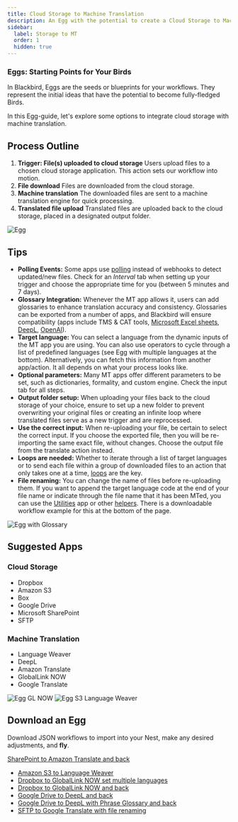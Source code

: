 ```yaml
---
title: Cloud Storage to Machine Translation
description: An Egg with the potential to create a Cloud Storage to Machine Translation and back Bird
sidebar:
  label: Storage to MT
  order: 1
  hidden: true
---
```


### Eggs: Starting Points for Your Birds

In Blackbird, Eggs are the seeds or blueprints for your workflows. They represent the initial ideas that have the potential to become fully-fledged Birds.

In this Egg-guide, let's explore some options to integrate cloud storage with machine translation.

## Process Outline

1. **Trigger: File(s) uploaded to cloud storage**
Users upload files to a chosen cloud storage application. This action sets our workflow into motion.
2. **File download**
Files are downloaded from the cloud storage.
3. **Machine translation**
The downloaded files are sent to a machine translation engine for quick processing.
4. **Translated file upload**
Translated files are uploaded back to the cloud storage, placed in a designated output folder.

![Egg](../../../assets/docs/eggs/Eggs1.png)

## Tips

- **Polling Events:** Some apps use [polling](https://docs.blackbird.io/concepts/triggers/#polling) instead of webhooks to detect updated/new files. Check for an _Interval_ tab when setting up your trigger and choose the appropriate time for you (between 5 minutes and 7 days).
- **Glossary Integration:** Whenever the MT app allows it, users can add glossaries to enhance translation accuracy and consistency. Glossaries can be exported from a number of apps, and Blackbird will ensure compatibility (apps include TMS & CAT tools, [Microsoft Excel sheets](https://docs.blackbird.io/apps/microsoft-excel/#exporting-glossaries), [DeepL](https://docs.blackbird.io/apps/deepl/#glossaries), [OpenAI](https://docs.blackbird.io/apps/openai/#glossary-extraction)).
- **Target language:** You can select a language from the dynamic inputs of the MT app you are using. You can also use operators to cycle through a list of predefined languages (see Egg with multiple languages at the bottom). Alternatively, you can fetch this information from another app/action. It all depends on what your process looks like.
- **Optional parameters:** Many MT apps offer different parameters to be set, such as dictionaries, formality, and custom engine. Check the input tab for all steps.
- **Output folder setup:** When uploading your files back to the cloud storage of your choice, ensure to set up a new folder to prevent overwriting your original files or creating an infinite loop where translated files serve as a new trigger and are reprocessed.
- **Use the correct input:** When re-uploading your file, be certain to select the correct input. If you choose the exported file, then you will be re-importing the same exact file, without changes. Choose the output file from the translate action instead.
- **Loops are needed:** Whether to iterate through a list of target languages or to send each file within a group of downloaded files to an action that only takes one at a time, [loops](https://docs.blackbird.io/guides/loops/) are the key.
- **File renaming:** You can change the name of files before re-uploading them. If you want to append the target language code at the end of your file name or indicate through the file name that it has been MTed, you can use the [Utilities](https://docs.blackbird.io/apps/utilities/) app or other [helpers](https://docs.blackbird.io/guides/toolbox/). There is a downloadable workflow example for this at the bottom of the page.

![Egg with Glossary](../../../assets/docs/eggs/Eggs1_withGlossary.png)

## Suggested Apps

### Cloud Storage

- Dropbox
- Amazon S3
- Box
- Google Drive
- Microsoft SharePoint
- SFTP

### Machine Translation

- Language Weaver
- DeepL
- Amazon Translate
- GlobalLink NOW
- Google Translate

![Egg GL NOW](../../../assets/docs/eggs/Eggs1_GlobalLinkNow.png)
![Egg S3 Language Weaver](../../../assets/docs/eggs/Eggs1_S3toLanguageWeaver.png)

## Download an Egg

Download JSON workflows to import into your Nest, make any desired adjustments, and **fly**.

<a href="https://docs.blackbird.io/downloads/Sharepoint_to_Amazon_Translate_and_back.json" download>SharePoint to Amazon Translate and back</a>

- [Amazon S3 to Language Weaver](../../../public/downloads/AmazonS3_to_Language_Weaver.json)  
- [Dropbox to GlobalLink NOW set multiple languages](../../../public/downloads/Dropbox_to_GlobalLink_NOW_set_multiple_languages.json)  
- [Dropbox to GlobalLink NOW and back](../../../public/downloads/Dropbox_to_GlobalLink_NOW_and_back.json)  
- [Google Drive to DeepL and back](../../../public/downloads/Google_Drive_to_DeepL_and_back.json)  
- [Google Drive to DeepL with Phrase Glossary and back](../../../public/downloads/Google_Drive_to_DeepL_with_Phrase_Glossary_and_back.json)  
- [SFTP to Google Translate with file renaming](../../../public/downloads/SFTP_to_Google_Translate_with_file_renaming.json)
